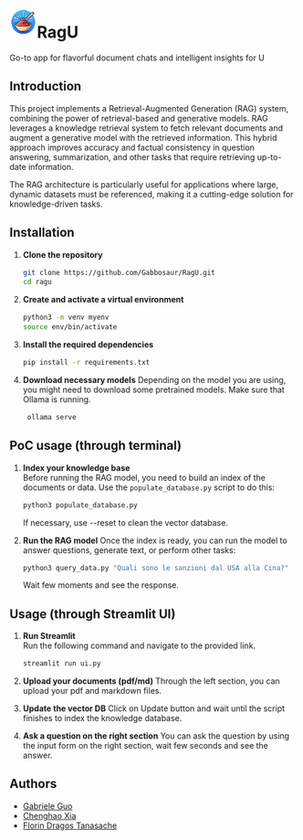 <a href="url"><img src="./ragu-logo.png" height="48" width="48" align="left"></a>
# RagU
Go-to app for flavorful document chats and intelligent insights for U

## Introduction
This project implements a Retrieval-Augmented Generation (RAG) system, combining the power of retrieval-based and generative models. RAG leverages a knowledge retrieval system to fetch relevant documents and augment a generative model with the retrieved information. This hybrid approach improves accuracy and factual consistency in question answering, summarization, and other tasks that require retrieving up-to-date information.

The RAG architecture is particularly useful for applications where large, dynamic datasets must be referenced, making it a cutting-edge solution for knowledge-driven tasks.

## Installation

1. **Clone the repository**
    ```bash
    git clone https://github.com/Gabbosaur/RagU.git
    cd ragu
    ```

2. **Create and activate a virtual environment**
    ```bash
    python3 -m venv myenv
    source env/bin/activate
    ```

3. **Install the required dependencies**
    ```bash
    pip install -r requirements.txt
    ```

4. **Download necessary models**
   Depending on the model you are using, you might need to download some pretrained models. Make sure that Ollama is running.
   ```bash
    ollama serve
    ```

## PoC usage (through terminal)

1. **Index your knowledge base**  
   Before running the RAG model, you need to build an index of the documents or data. Use the `populate_database.py` script to do this:
   ```bash
   python3 populate_database.py
   ```
   If necessary, use --reset to clean the vector database.

2. **Run the RAG model**
   Once the index is ready, you can run the model to answer questions, generate text, or perform other tasks:
   ```bash
   python3 query_data.py "Quali sono le sanzioni dal USA alla Cina?"
   ```
   Wait few moments and see the response.


## Usage (through Streamlit UI)

1. **Run Streamlit**  
   Run the following command and navigate to the provided link.
   ```bash
   streamlit run ui.py
   ```

2. **Upload your documents (pdf/md)**
   Through the left section, you can upload your pdf and markdown files.

3. **Update the vector DB** 
   Click on Update button and wait until the script finishes to index the knowledge database.
   
4. **Ask a question on the right section**
   You can ask the question by using the input form on the right section, wait few seconds and see the answer.

## Authors
- [Gabriele Guo](https://gabbosaur.github.io/)
- [Chenghao Xia](https://github.com/Izanagi95)
- [Florin Dragos Tanasache](https://github.com/fdt15)
